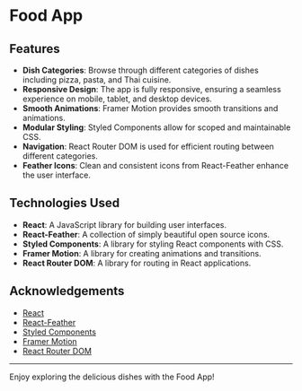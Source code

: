 # Food App

## Features

- **Dish Categories**: Browse through different categories of dishes including pizza, pasta, and Thai cuisine.
- **Responsive Design**: The app is fully responsive, ensuring a seamless experience on mobile, tablet, and desktop devices.
- **Smooth Animations**: Framer Motion provides smooth transitions and animations.
- **Modular Styling**: Styled Components allow for scoped and maintainable CSS.
- **Navigation**: React Router DOM is used for efficient routing between different categories.
- **Feather Icons**: Clean and consistent icons from React-Feather enhance the user interface.

## Technologies Used

- **React**: A JavaScript library for building user interfaces.
- **React-Feather**: A collection of simply beautiful open source icons.
- **Styled Components**: A library for styling React components with CSS.
- **Framer Motion**: A library for creating animations and transitions.
- **React Router DOM**: A library for routing in React applications.

## Acknowledgements

- [React](https://reactjs.org/)
- [React-Feather](https://github.com/feathericons/react-feather)
- [Styled Components](https://styled-components.com/)
- [Framer Motion](https://www.framer.com/motion/)
- [React Router DOM](https://reactrouter.com/)

---

Enjoy exploring the delicious dishes with the Food App!
